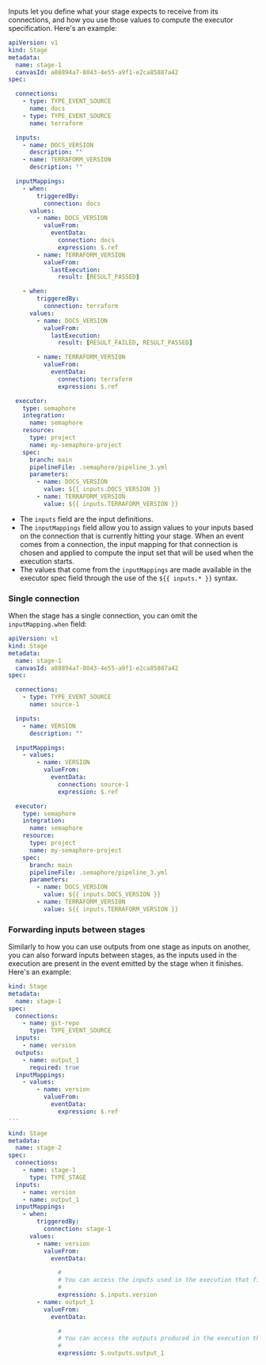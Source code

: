 Inputs let you define what your stage expects to receive from its connections, and how you use those values to compute the executor specification. Here's an example:

```yaml
apiVersion: v1
kind: Stage
metadata:
  name: stage-1
  canvasId: a88894a7-8043-4e55-a9f1-e2ca85887a42
spec:

  connections:
    - type: TYPE_EVENT_SOURCE
      name: docs
    - type: TYPE_EVENT_SOURCE
      name: terraform

  inputs:
    - name: DOCS_VERSION
      description: ""
    - name: TERRAFORM_VERSION
      description: ""

  inputMappings:
    - when:
        triggeredBy:
          connection: docs
      values:
        - name: DOCS_VERSION
          valueFrom:
            eventData:
              connection: docs
              expression: $.ref
        - name: TERRAFORM_VERSION
          valueFrom:
            lastExecution:
              result: [RESULT_PASSED]

    - when:
        triggeredBy:
          connection: terraform
      values:
        - name: DOCS_VERSION
          valueFrom:
            lastExecution:
              result: [RESULT_FAILED, RESULT_PASSED]

        - name: TERRAFORM_VERSION
          valueFrom:
            eventData:
              connection: terraform
              expression: $.ref

  executor:
    type: semaphore
    integration:
      name: semaphore
    resource:
      type: project
      name: my-semaphore-project
    spec:
      branch: main
      pipelineFile: .semaphore/pipeline_3.yml
      parameters:
        - name: DOCS_VERSION
          value: ${{ inputs.DOCS_VERSION }}
        - name: TERRAFORM_VERSION
          value: ${{ inputs.TERRAFORM_VERSION }}
```

- The `inputs` field are the input definitions.
- The `inputMappings` field allow you to assign values to your inputs based on the connection that is currently hitting your stage. When an event comes from a connection, the input mapping for that connection is chosen and applied to compute the input set that will be used when the execution starts.
- The values that come from the `inputMappings` are made available in the executor spec field through the use of the `${{ inputs.* }}` syntax.

### Single connection

When the stage has a single connection, you can omit the `inputMapping.when` field:

```yaml
apiVersion: v1
kind: Stage
metadata:
  name: stage-1
  canvasId: a88894a7-8043-4e55-a9f1-e2ca85887a42
spec:

  connections:
    - type: TYPE_EVENT_SOURCE
      name: source-1

  inputs:
    - name: VERSION
      description: ""

  inputMappings:
    - values:
        - name: VERSION
          valueFrom:
            eventData:
              connection: source-1
              expression: $.ref

  executor:
    type: semaphore
    integration:
      name: semaphore
    resource:
      type: project
      name: my-semaphore-project
    spec:
      branch: main
      pipelineFile: .semaphore/pipeline_3.yml
      parameters:
        - name: DOCS_VERSION
          value: ${{ inputs.DOCS_VERSION }}
        - name: TERRAFORM_VERSION
          value: ${{ inputs.TERRAFORM_VERSION }}
```

### Forwarding inputs between stages

Similarly to how you can use outputs from one stage as inputs on another, you can also forward inputs between stages, as the inputs used in the execution are present in the event emitted by the stage when it finishes. Here's an example:

```yaml
kind: Stage
metadata:
  name: stage-1
spec:
  connections:
    - name: git-repo
      type: TYPE_EVENT_SOURCE
  inputs:
    - name: version
  outputs:
    - name: output_1
      required: true
  inputMappings:
    - values:
        - name: version
          valueFrom:
            eventData:
              expression: $.ref
---

kind: Stage
metadata:
  name: stage-2
spec:
  connections:
    - name: stage-1
      type: TYPE_STAGE
  inputs:
    - name: version
    - name: output_1
  inputMappings:
    - when:
        triggeredBy:
          connection: stage-1
      values:
        - name: version
          valueFrom:
            eventData:

              #
              # You can access the inputs used in the execution that finished with the $.inputs.* expression
              #
              expression: $.inputs.version
        - name: output_1
          valueFrom:
            eventData:

              #
              # You can access the outputs produced in the execution that finished with the $.outputs.* expression
              #
              expression: $.outputs.output_1
```